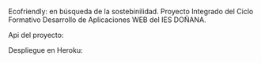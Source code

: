 Ecofriendly: en búsqueda de la sostebinilidad.
Proyecto Integrado del Ciclo Formativo Desarrollo de Aplicaciones WEB del IES DOÑANA.

Api del proyecto:

Despliegue en Heroku: